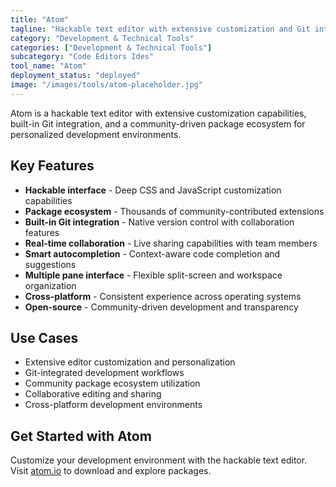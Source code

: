 ```yaml
---
title: "Atom"
tagline: "Hackable text editor with extensive customization and Git integration"
category: "Development & Technical Tools"
categories: ["Development & Technical Tools"]
subcategory: "Code Editors Ides"
tool_name: "Atom"
deployment_status: "deployed"
image: "/images/tools/atom-placeholder.jpg"
---
```

Atom is a hackable text editor with extensive customization capabilities, built-in Git integration, and a community-driven package ecosystem for personalized development environments.

## Key Features

- **Hackable interface** - Deep CSS and JavaScript customization capabilities
- **Package ecosystem** - Thousands of community-contributed extensions
- **Built-in Git integration** - Native version control with collaboration features
- **Real-time collaboration** - Live sharing capabilities with team members
- **Smart autocompletion** - Context-aware code completion and suggestions
- **Multiple pane interface** - Flexible split-screen and workspace organization
- **Cross-platform** - Consistent experience across operating systems
- **Open-source** - Community-driven development and transparency

## Use Cases

- Extensive editor customization and personalization
- Git-integrated development workflows
- Community package ecosystem utilization
- Collaborative editing and sharing
- Cross-platform development environments

## Get Started with Atom

Customize your development environment with the hackable text editor. Visit [atom.io](https://atom.io) to download and explore packages.
